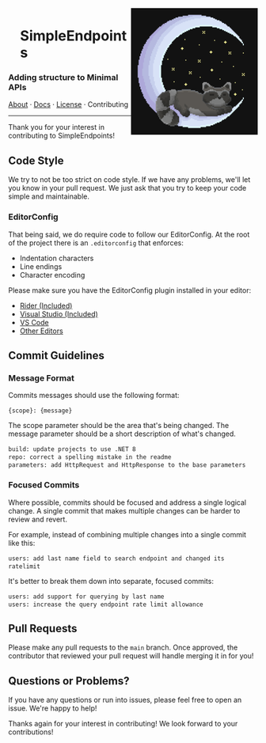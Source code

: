 <img align="right" width="256" height="256" src="Assets/Logo.png">

<div id="user-content-toc">
  <ul align="left" style="list-style: none;">
    <summary>
      <h1>SimpleEndpoints</h1>
    </summary>
  </ul>
</div>

### Adding structure to Minimal APIs

[About](readme.md) · [Docs](docs.md) · [License](license.txt) · Contributing

---

Thank you for your interest in contributing to SimpleEndpoints!

## Code Style

We try to not be too strict on code style.
If we have any problems, we'll let you know in your pull request.
We just ask that you try to keep your code simple and maintainable.

### EditorConfig

That being said, we do require code to follow our EditorConfig.
At the root of the project there is an `.editorconfig` that enforces:

- Indentation characters
- Line endings
- Character encoding

Please make sure you have the EditorConfig plugin installed in your editor:

- [Rider (Included)](https://plugins.jetbrains.com/plugin/7294-editorconfig/)
- [Visual Studio (Included)](https://learn.microsoft.com/en-us/visualstudio/releasenotes/vs2017-relnotes-v15.0#coding-convention-support-through-editorconfig)
- [VS Code](https://marketplace.visualstudio.com/items?itemName=EditorConfig.EditorConfig)
- [Other Editors](https://editorconfig.org/#download)

## Commit Guidelines

### Message Format

Commits messages should use the following format:

```
{scope}: {message}
```

The scope parameter should be the area that's being changed.
The message parameter should be a short description of what's changed.

```
build: update projects to use .NET 8
repo: correct a spelling mistake in the readme
parameters: add HttpRequest and HttpResponse to the base parameters
```

### Focused Commits

Where possible, commits should be focused and address a single logical change.
A single commit that makes multiple changes can be harder to review and revert.

For example, instead of combining multiple changes into a single commit like this:

```
users: add last name field to search endpoint and changed its ratelimit
```

It's better to break them down into separate, focused commits:

```
users: add support for querying by last name
users: increase the query endpoint rate limit allowance
```

## Pull Requests

Please make any pull requests to the `main` branch.
Once approved, the contributor that reviewed your pull request will handle merging it in for you!

## Questions or Problems?

If you have any questions or run into issues, please feel free to open an issue.
We're happy to help!

Thanks again for your interest in contributing!
We look forward to your contributions!
